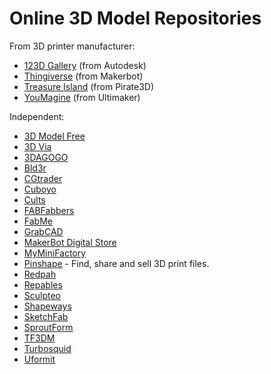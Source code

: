 # Online 3D Model Repositories



From 3D printer manufacturer:

* [123D Gallery](http://123dapp.com/Gallery) \(from Autodesk\)
* [Thingiverse](https://thingiverse.com/) \(from Makerbot\)
* [Treasure Island](http://treasure.is/) \(from Pirate3D\)
* [YouMagine](https://youmagine.com/) \(from Ultimaker\)

Independent:

* [3D Model Free](http://3dmodelfree.com/)
* [3D Via](http://3dvia.com/)
* [3DAGOGO](https://3dagogo.com/)
* [Bld3r](http://bld3r.com/)
* [CGtrader](http://cgtrader.com/)
* [Cuboyo](http://cuboyo.com/)
* [Cults](http://en.cults3d.com/)
* [FABFabbers](http://fabfabbers.com/)
* [FabMe](http://fabme.it/)
* [GrabCAD](http://grabcad.com/)
* [MakerBot Digital Store](http://makerbot.com/digital-store)
* [MyMiniFactory](http://myminifactory.com/)
* [Pinshape](https://pinshape.com/) - Find, share and sell 3D print files.
* [Redpah](https://redpah.com/)
* [Repables](http://repables.com/)
* [Sculpteo](http://sculpteo.com/)
* [Shapeways](https://shapeways.com/)
* [SketchFab](https://sketchfab.com/)
* [SproutForm](http://sproutform.com/)
* [TF3DM](http://tf3dm.com/)
* [Turbosquid](http://turbosquid.com/)
* [Uformit](http://uformit.com/)



